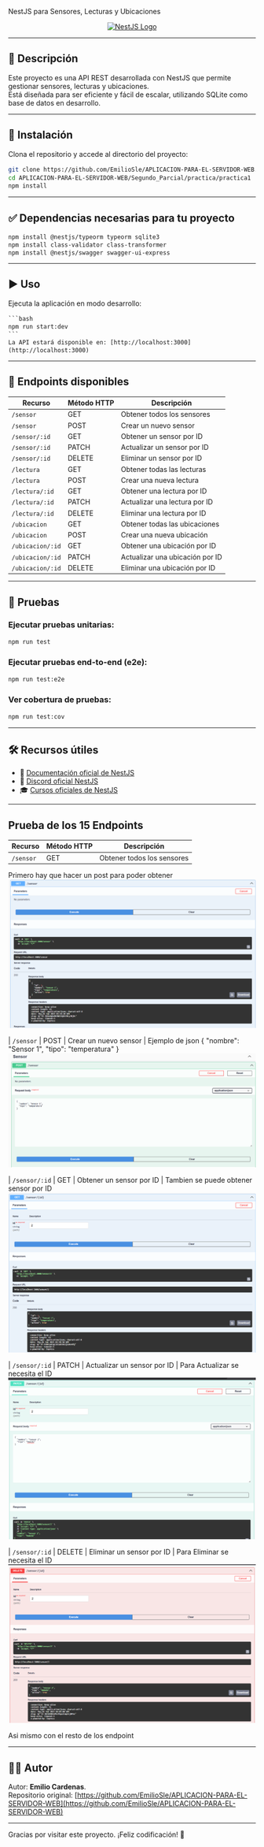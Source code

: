 NestJS para Sensores, Lecturas y Ubicaciones

<p align="center">  
  <a href="https://nestjs.com/" target="_blank">  
    <img src="https://nestjs.com/img/logo-small.svg" width="120" alt="NestJS Logo" />  
  </a>  
</p>

---

## 📌 Descripción

Este proyecto es una API REST desarrollada con NestJS que permite gestionar sensores, lecturas y ubicaciones.  
Está diseñada para ser eficiente y fácil de escalar, utilizando SQLite como base de datos en desarrollo.

---

## 🚀 Instalación

Clona el repositorio y accede al directorio del proyecto:

```bash
git clone https://github.com/EmilioSle/APLICACION-PARA-EL-SERVIDOR-WEB.git
cd APLICACION-PARA-EL-SERVIDOR-WEB/Segundo_Parcial/practica/practica1
npm install
```

---
## ✅ Dependencias necesarias para tu proyecto

    npm install @nestjs/typeorm typeorm sqlite3
    npm install class-validator class-transformer
    npm install @nestjs/swagger swagger-ui-express

---
## ▶️ Uso

Ejecuta la aplicación en modo desarrollo:

    ```bash
    npm run start:dev
    ```
    La API estará disponible en: [http://localhost:3000](http://localhost:3000)

---

## 📡 Endpoints disponibles

| Recurso       | Método HTTP | Descripción                      |
|---------------|-------------|----------------------------------|
| `/sensor`     | GET         | Obtener todos los sensores       |
| `/sensor`     | POST        | Crear un nuevo sensor            |
| `/sensor/:id` | GET         | Obtener un sensor por ID         |
| `/sensor/:id` | PATCH       | Actualizar un sensor por ID      |
| `/sensor/:id` | DELETE      | Eliminar un sensor por ID        |
| `/lectura`    | GET         | Obtener todas las lecturas       |
| `/lectura`    | POST        | Crear una nueva lectura          |
| `/lectura/:id`| GET         | Obtener una lectura por ID       |
| `/lectura/:id`| PATCH       | Actualizar una lectura por ID    |
| `/lectura/:id`| DELETE      | Eliminar una lectura por ID      |
| `/ubicacion`  | GET         | Obtener todas las ubicaciones    |
| `/ubicacion`  | POST        | Crear una nueva ubicación        |
| `/ubicacion/:id` | GET      | Obtener una ubicación por ID     |
| `/ubicacion/:id` | PATCH    | Actualizar una ubicación por ID  |
| `/ubicacion/:id` | DELETE   | Eliminar una ubicación por ID    |

---

## 🧪 Pruebas

### Ejecutar pruebas unitarias:
```bash
npm run test
```

### Ejecutar pruebas end-to-end (e2e):
```bash
npm run test:e2e
```

### Ver cobertura de pruebas:
```bash
npm run test:cov
```

---

## 🛠️ Recursos útiles

- 📘 [Documentación oficial de NestJS](https://docs.nestjs.com/)
- 💬 [Discord oficial NestJS](https://discord.gg/nestjs)
- 🎓 [Cursos oficiales de NestJS](https://courses.nestjs.com/)

---


## Prueba de los 15 Endpoints

| Recurso       | Método HTTP | Descripción                      |
|---------------|-------------|----------------------------------|
| `/sensor`     | GET         | Obtener todos los sensores       |
Primero hay que hacer un post para poder obtener 
![se obtiene todos los sensores](../practica1/pruebas_imagenes/sensor_get.png)

| `/sensor`     | POST        | Crear un nuevo sensor            |
Ejemplo de json
    {
    "nombre": "Sensor 1",
    "tipo": "temperatura"
    }
![Como se escribe el json](../practica1/pruebas_imagenes/sensor_post.png)

| `/sensor/:id` | GET         | Obtener un sensor por ID         |
Tambien se puede obtener sensor por ID
![Como se obtiene sensor por ID](../practica1/pruebas_imagenes/sensor_get_id.png)

| `/sensor/:id` | PATCH       | Actualizar un sensor por ID      |
Para Actualizar se necesita el ID
![Actualizar sensor por ID](../practica1/pruebas_imagenes/sensor_patch_ID.png)

| `/sensor/:id` | DELETE      | Eliminar un sensor por ID        |
Para Eliminar se necesita el ID
![Para Eliminar el sensor](../practica1/pruebas_imagenes/sensor_delete_ID.png)

Asi mismo con el resto de los endpoint

---

## 👨‍💻 Autor

Autor: **Emilio Cardenas**.  
Repositorio original: [https://github.com/EmilioSle/APLICACION-PARA-EL-SERVIDOR-WEB](https://github.com/EmilioSle/APLICACION-PARA-EL-SERVIDOR-WEB)


---

Gracias por visitar este proyecto. ¡Feliz codificación! 🚀

